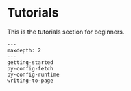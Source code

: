 # Tutorials

This is the tutorials section for beginners.

```{toctree}
---
maxdepth: 2
---
getting-started
py-config-fetch
py-config-runtime
writing-to-page
```
